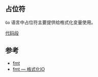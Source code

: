 ## 占位符

`Go` 语言中占位符主要提供给格式化变量使用。

[代码段](placeholder/place.go)


## 参考

- [fmt](https://golang.org/pkg/fmt/)
- [fmt — 格式化IO](https://github.com/polaris1119/The-Golang-Standard-Library-by-Example/blob/master/chapter01/01.3.md)
